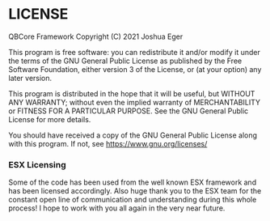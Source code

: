 # **LICENSE**

QBCore Framework
Copyright (C) 2021 Joshua Eger

This program is free software: you can redistribute it and/or modify
it under the terms of the GNU General Public License as published by
the Free Software Foundation, either version 3 of the License, or
(at your option) any later version.

This program is distributed in the hope that it will be useful,
but WITHOUT ANY WARRANTY; without even the implied warranty of
MERCHANTABILITY or FITNESS FOR A PARTICULAR PURPOSE.  See the
GNU General Public License for more details.

You should have received a copy of the GNU General Public License
along with this program.  If not, see <https://www.gnu.org/licenses/>

### ESX Licensing
Some of the code has been used from the well known ESX framework and has been licensed accordingly. Also huge thank you to the ESX team for the constant open line of communication and understanding during this whole process! I hope to work with you all again in the very near future.